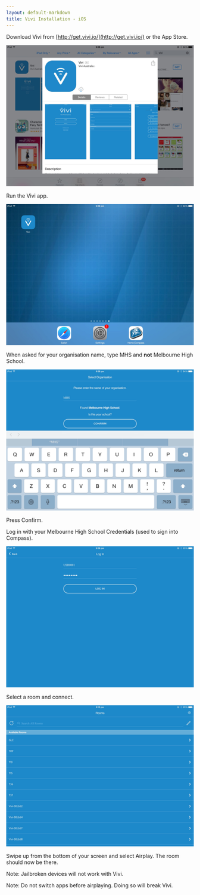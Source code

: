 ```yaml
---
layout: default-markdown
title: Vivi Installation - iOS
---
```

Download Vivi from [http://get.vivi.io/](http://get.vivi.io/) or the App Store.

![App Store Screen](img/appstore.jpg)

Run the Vivi app.

![iOS Home Screen with Vivi app icon](img/home.jpg)

When asked for your organisation name, type MHS and **not** Melbourne High School.

![MHS typed in. Confirmation text shown 'Is your school Melbourne High School?'](img/orgselect.jpg)

Press Confirm.

Log in with your Melbourne High School Credentials (used to sign into Compass).

![Log in screen with sample credentials filled in](img/login.jpg)

Select a room and connect.

![Screen listing available rooms](img/roomselect.jpg)

Swipe up from the bottom of your screen and select Airplay. The room should now be there.

Note: Jailbroken devices will not work with Vivi.

Note: Do not switch apps before airplaying. Doing so will break Vivi.
